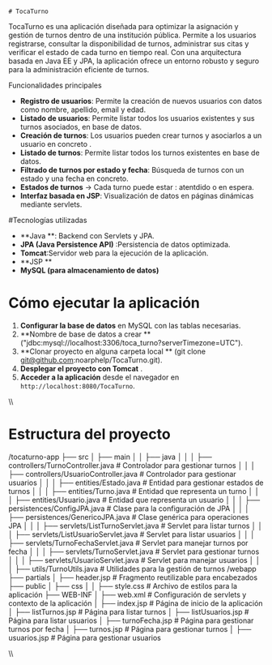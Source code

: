                                                                           # TocaTurno
 
TocaTurno es una aplicación diseñada para optimizar la asignación y gestión de turnos dentro de una institución pública. Permite a los usuarios registrarse, consultar la disponibilidad de turnos, administrar sus citas y verificar el estado de cada turno en tiempo real. Con una arquitectura basada en Java EE y JPA, la aplicación ofrece un entorno robusto y seguro para la administración eficiente de turnos. 

Funcionalidades principales
- **Registro de usuarios**: Permite la creación de nuevos usuarios con datos como nombre, apellido, email y edad.
- **Listado de usuarios**: Permite listar todos los usuarios existentes y sus turnos asociados, en base de datos.
- **Creación de turnos**: Los usuarios pueden crear turnos y asociarlos a un usuario en concreto .
- **Listado de turnos**: Permite listar todos los turnos existentes en base de datos.
- **Filtrado de turnos por estado y fecha**: Búsqueda de turnos con un estado y una fecha en concreto.
- **Estados de turnos** → Cada turno puede estar : atentdido o en espera.
- **Interfaz basada en JSP**: Visualización de datos en páginas dinámicas mediante servlets.

#Tecnologías utilizadas
- **Java **: Backend con Servlets y JPA.
- **JPA (Java Persistence API)** :Persistencia de datos optimizada.
- **Tomcat**:Servidor web para la ejecución de la aplicación.
- **JSP **
- **MySQL (para almacenamiento de datos)**

# Cómo ejecutar la aplicación
1. **Configurar la base de datos** en MySQL con las tablas necesarias.
2. **Nombre de base de datos a crear ** ("jdbc:mysql://localhost:3306/toca_turno?serverTimezone=UTC").
3. **Clonar proyecto en alguna carpeta local ** (git clone git@github.com:noarphelp/TocaTurno.git).
4. **Desplegar el proyecto con Tomcat** .
5. **Acceder a la aplicación** desde el navegador en `http://localhost:8080/TocaTurno`.

\\\
# Estructura del proyecto
/tocaturno-app
├── src
│   ├── main
│   │   ├── java
│   │   │   ├── controllers/TurnoController.java    # Controlador para gestionar turnos
│   │   │   ├── controllers/UsuarioController.java  # Controlador para gestionar usuarios
│   │   │   ├── entities/Estado.java                # Entidad para gestionar estados de turnos
│   │   │   ├── entities/Turno.java                 # Entidad que representa un turno
│   │   │   ├── entities/Usuario.java               # Entidad que representa un usuario
│   │   │   ├── persistences/ConfigJPA.java         # Clase para la configuración de JPA
│   │   │   ├── persistences/GenericoJPA.java       # Clase genérica para operaciones JPA
│   │   │   ├── servlets/ListTurnoServlet.java      # Servlet para listar turnos
│   │   │   ├── servlets/ListUsuarioServlet.java    # Servlet para listar usuarios
│   │   │   ├── servlets/TurnoFechaServlet.java     # Servlet para manejar turnos por fecha
│   │   │   ├── servlets/TurnoServlet.java          # Servlet para gestionar turnos
│   │   │   ├── servlets/UsuarioServlet.java        # Servlet para manejar usuarios
│   │   │   ├── utils/TurnoUtils.java               # Utilidades para la gestión de turnos
/webapp
├── partials
│   ├── header.jsp             # Fragmento reutilizable para encabezados
├── public
│   ├── css
│   │   ├── style.css          # Archivo de estilos para la aplicación
├── WEB-INF
│   ├── web.xml                # Configuración de servlets y contexto de la aplicación
│   ├── index.jsp              # Página de inicio de la aplicación
│   ├── listTurnos.jsp         # Página para listar turnos
│   ├── listUsuarios.jsp       # Página para listar usuarios
│   ├── turnoFecha.jsp         # Página para gestionar turnos por fecha
│   ├── turnos.jsp             # Página para gestionar turnos
│   ├── usuarios.jsp           # Página para gestionar usuarios

\\\
